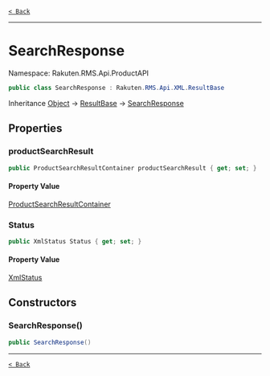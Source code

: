[`< Back`](./)

---

# SearchResponse

Namespace: Rakuten.RMS.Api.ProductAPI

```csharp
public class SearchResponse : Rakuten.RMS.Api.XML.ResultBase
```

Inheritance [Object](https://docs.microsoft.com/en-us/dotnet/api/system.object) → [ResultBase](./rakuten.rms.api.xml.resultbase) → [SearchResponse](./rakuten.rms.api.productapi.searchresponse)

## Properties

### **productSearchResult**

```csharp
public ProductSearchResultContainer productSearchResult { get; set; }
```

#### Property Value

[ProductSearchResultContainer](./rakuten.rms.api.productapi.searchresponse.productsearchresultcontainer)<br>

### **Status**

```csharp
public XmlStatus Status { get; set; }
```

#### Property Value

[XmlStatus](./rakuten.rms.api.xml.xmlstatus)<br>

## Constructors

### **SearchResponse()**

```csharp
public SearchResponse()
```

---

[`< Back`](./)
